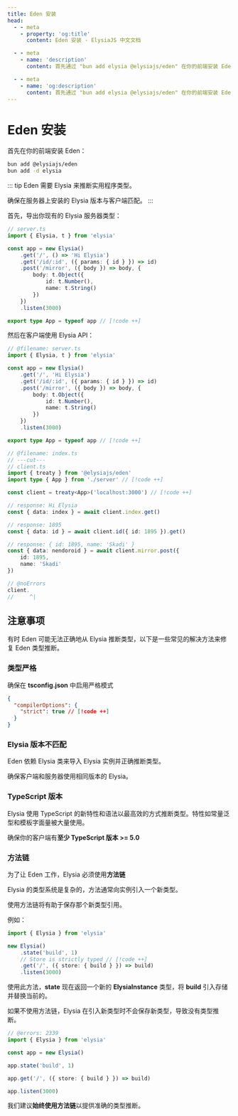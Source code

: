 ```yaml
---
title: Eden 安装
head:
  - - meta
    - property: 'og:title'
      content: Eden 安装 - ElysiaJS 中文文档

  - - meta
    - name: 'description'
      content: 首先通过 "bun add elysia @elysiajs/eden" 在你的前端安装 Eden，然后公开你的 Elysia 服务器类型，然后开始使用 Eden Treaty 或 Eden Fetch。

  - - meta
    - name: 'og:description'
      content: 首先通过 "bun add elysia @elysiajs/eden" 在你的前端安装 Eden，然后公开你的 Elysia 服务器类型，然后开始使用 Eden Treaty 或 Eden Fetch。
---
```


# Eden 安装

首先在你的前端安装 Eden：

```bash
bun add @elysiajs/eden
bun add -d elysia
```

::: tip
Eden 需要 Elysia 来推断实用程序类型。

确保在服务器上安装的 Elysia 版本与客户端匹配。
:::

首先，导出你现有的 Elysia 服务器类型：

```typescript twoslash
// server.ts
import { Elysia, t } from 'elysia'

const app = new Elysia()
    .get('/', () => 'Hi Elysia')
    .get('/id/:id', ({ params: { id } }) => id)
    .post('/mirror', ({ body }) => body, {
        body: t.Object({
            id: t.Number(),
            name: t.String()
        })
    })
    .listen(3000)

export type App = typeof app // [!code ++]
```

然后在客户端使用 Elysia API：

```typescript twoslash
// @filename: server.ts
import { Elysia, t } from 'elysia'

const app = new Elysia()
    .get('/', 'Hi Elysia')
    .get('/id/:id', ({ params: { id } }) => id)
    .post('/mirror', ({ body }) => body, {
        body: t.Object({
            id: t.Number(),
            name: t.String()
        })
    })
    .listen(3000)

export type App = typeof app // [!code ++]

// @filename: index.ts
// ---cut---
// client.ts
import { treaty } from '@elysiajs/eden'
import type { App } from './server' // [!code ++]

const client = treaty<App>('localhost:3000') // [!code ++]

// response: Hi Elysia
const { data: index } = await client.index.get()

// response: 1895
const { data: id } = await client.id({ id: 1895 }).get()

// response: { id: 1895, name: 'Skadi' }
const { data: nendoroid } = await client.mirror.post({
    id: 1895,
    name: 'Skadi'
})

// @noErrors
client.
//     ^|
```

## 注意事项

有时 Eden 可能无法正确地从 Elysia 推断类型，以下是一些常见的解决方法来修复 Eden 类型推断。

### 类型严格

确保在 **tsconfig.json** 中启用严格模式

```json
{
  "compilerOptions": {
    "strict": true // [!code ++]
  }
}
```

### Elysia 版本不匹配

Eden 依赖 Elysia 类来导入 Elysia 实例并正确推断类型。

确保客户端和服务器使用相同版本的 Elysia。

### TypeScript 版本

Elysia 使用 TypeScript 的新特性和语法以最高效的方式推断类型。特性如常量泛型和模板字面量被大量使用。

确保你的客户端有**至少 TypeScript 版本 >= 5.0**

### 方法链

为了让 Eden 工作，Elysia 必须使用**方法链**

Elysia 的类型系统是复杂的，方法通常向实例引入一个新类型。

使用方法链将有助于保存那个新类型引用。

例如：

```typescript twoslash
import { Elysia } from 'elysia'

new Elysia()
    .state('build', 1)
    // Store is strictly typed // [!code ++]
    .get('/', ({ store: { build } }) => build)
    .listen(3000)
```

使用此方法，**state** 现在返回一个新的 **ElysiaInstance** 类型，将 **build** 引入存储并替换当前的。

如果不使用方法链，Elysia 在引入新类型时不会保存新类型，导致没有类型推断。

```typescript twoslash
// @errors: 2339
import { Elysia } from 'elysia'

const app = new Elysia()

app.state('build', 1)

app.get('/', ({ store: { build } }) => build)

app.listen(3000)
```

我们建议**始终使用方法链**以提供准确的类型推断。
